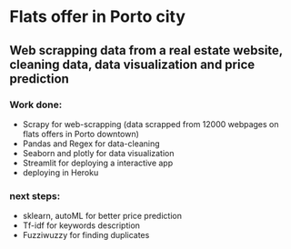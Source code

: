 # Flats offer in Porto city
## Web scrapping data from a real estate website, cleaning data, data visualization and price prediction


### Work done:

* Scrapy for web-scrapping (data scrapped from 12000 webpages on flats offers in Porto downtown)
* Pandas and Regex for data-cleaning
* Seaborn and plotly for data visualization
* Streamlit for deploying a interactive app
* deploying in Heroku


### next steps:


* sklearn, autoML for better price prediction
* Tf-idf for keywords description
* Fuzziwuzzy for finding duplicates
